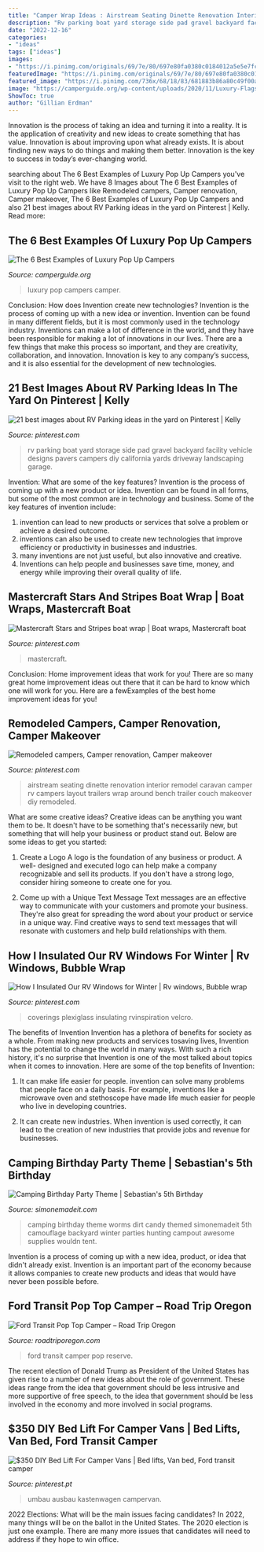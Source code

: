 ```yaml
---
title: "Camper Wrap Ideas : Airstream Seating Dinette Renovation Interior Remodel Caravan Camper Rv Campers Layout Trailers Wrap Around Bench Trailer Couch Makeover Diy Remodeled"
description: "Rv parking boat yard storage side pad gravel backyard facility vehicle designs pavers campers diy california yards driveway landscaping garage"
date: "2022-12-16"
categories:
- "ideas"
tags: ["ideas"]
images:
- "https://i.pinimg.com/originals/69/7e/80/697e80fa0380c0184012a5e5e7fc6a8f.jpg"
featuredImage: "https://i.pinimg.com/originals/69/7e/80/697e80fa0380c0184012a5e5e7fc6a8f.jpg"
featured_image: "https://i.pinimg.com/736x/68/18/83/681883b86a80c49f00a4e1dec1ade7a2--caravan-makeover-curved-bench.jpg"
image: "https://camperguide.org/wp-content/uploads/2020/11/Luxury-Flagstaff-Campers-870x600.jpg"
ShowToc: true
author: "Gillian Erdman"
---
```



Innovation is the process of taking an idea and turning it into a reality. It is the application of creativity and new ideas to create something that has value. Innovation is about improving upon what already exists. It is about finding new ways to do things and making them better. Innovation is the key to success in today’s ever-changing world.

	

		
searching about The 6 Best Examples of Luxury Pop Up Campers you've visit to the right web. We have 8 Images about The 6 Best Examples of Luxury Pop Up Campers like Remodeled campers, Camper renovation, Camper makeover, The 6 Best Examples of Luxury Pop Up Campers and also 21 best images about RV Parking ideas in the yard on Pinterest | Kelly. Read more:
		
    
## The 6 Best Examples Of Luxury Pop Up Campers

<img loading=lazy src="https://camperguide.org/wp-content/uploads/2020/11/Luxury-Flagstaff-Campers-870x600.jpg" onerror="this.onerror=null;this.src='https://tse4.mm.bing.net/th?id=OIP.tQzqQ-3WSTM3rYS70EythQHaFG&amp;pid=15.1';" alt="The 6 Best Examples of Luxury Pop Up Campers">

_Source: camperguide.org_

>luxury pop campers camper. 

	

Conclusion: How does Invention create new technologies?
Invention is the process of coming up with a new idea or invention. Invention can be found in many different fields, but it is most commonly used in the technology industry. Inventions can make a lot of difference in the world, and they have been responsible for making a lot of innovations in our lives. There are a few things that make this process so important, and they are creativity, collaboration, and innovation. Innovation is key to any company’s success, and it is also essential for the development of new technologies.

    
## 21 Best Images About RV Parking Ideas In The Yard On Pinterest | Kelly

<img loading=lazy src="https://s-media-cache-ak0.pinimg.com/736x/6e/61/92/6e61925fd9170201a7b529f8ce051555--vehicle-storage-boat-storage.jpg" onerror="this.onerror=null;this.src='https://tse4.mm.bing.net/th?id=OIP.c8DO4MrJ0pb0DxUe0Nf9ZQHaFj&amp;pid=15.1';" alt="21 best images about RV Parking ideas in the yard on Pinterest | Kelly">

_Source: pinterest.com_

>rv parking boat yard storage side pad gravel backyard facility vehicle designs pavers campers diy california yards driveway landscaping garage. 

	

Invention: What are some of the key features?
Invention is the process of coming up with a new product or idea. Invention can be found in all forms, but some of the most common are in technology and business. Some of the key features of invention include:
1. invention can lead to new products or services that solve a problem or achieve a desired outcome.
2. inventions can also be used to create new technologies that improve efficiency or productivity in businesses and industries. 
3. many inventions are not just useful, but also innovative and creative. 
4. Inventions can help people and businesses save time, money, and energy while improving their overall quality of life.

    
## Mastercraft Stars And Stripes Boat Wrap | Boat Wraps, Mastercraft Boat

<img loading=lazy src="https://i.pinimg.com/originals/69/7e/80/697e80fa0380c0184012a5e5e7fc6a8f.jpg" onerror="this.onerror=null;this.src='https://tse1.mm.bing.net/th?id=OIP.Mw_lAa7y2PEgZdgCQQbG9wHaHa&amp;pid=15.1';" alt="Mastercraft Stars and Stripes boat wrap | Boat wraps, Mastercraft boat">

_Source: pinterest.com_

>mastercraft. 

	

Conclusion: Home improvement ideas that work for you!
There are so many great home improvement ideas out there that it can be hard to know which one will work for you. Here are a fewExamples of the best home improvement ideas for you!

    
## Remodeled Campers, Camper Renovation, Camper Makeover

<img loading=lazy src="https://i.pinimg.com/736x/68/18/83/681883b86a80c49f00a4e1dec1ade7a2--caravan-makeover-curved-bench.jpg" onerror="this.onerror=null;this.src='https://tse4.mm.bing.net/th?id=OIP.NWJoq94pZfOdZwf7koi03QHaFj&amp;pid=15.1';" alt="Remodeled campers, Camper renovation, Camper makeover">

_Source: pinterest.com_

>airstream seating dinette renovation interior remodel caravan camper rv campers layout trailers wrap around bench trailer couch makeover diy remodeled. 

	

What are some creative ideas?
Creative ideas can be anything you want them to be. It doesn't have to be something that's necessarily new, but something that will help your business or product stand out. Below are some ideas to get you started:
1. Create a Logo
A logo is the foundation of any business or product. A well- designed and executed logo can help make a company recognizable and sell its products. If you don't have a strong logo, consider hiring someone to create one for you.

2. Come up with a Unique Text Message
Text messages are an effective way to communicate with your customers and promote your business. They're also great for spreading the word about your product or service in a unique way. Find creative ways to send text messages that will resonate with customers and help build relationships with them.


    
## How I Insulated Our RV Windows For Winter | Rv Windows, Bubble Wrap

<img loading=lazy src="https://i.pinimg.com/originals/25/cc/9a/25cc9ac41ecb20d052d55e8047eab594.jpg" onerror="this.onerror=null;this.src='https://tse1.mm.bing.net/th?id=OIP.HHySkUiVoHq9DU1KCAS_zwHaFj&amp;pid=15.1';" alt="How I Insulated Our RV Windows for Winter | Rv windows, Bubble wrap">

_Source: pinterest.com_

>coverings plexiglass insulating rvinspiration velcro. 

	

The benefits of Invention
Invention has a plethora of benefits for society as a whole. From making new products and services tosaving lives, Invention has the potential to change the world in many ways. With such a rich history, it's no surprise that Invention is one of the most talked about topics when it comes to innovation. Here are some of the top benefits of Invention: 
1. It can make life easier for people. invention can solve many problems that people face on a daily basis. For example, inventions like a microwave oven and stethoscope have made life much easier for people who live in developing countries.

2. It can create new industries. When invention is used correctly, it can lead to the creation of new industries that provide jobs and revenue for businesses.

    
## Camping Birthday Party Theme | Sebastian&#039;s 5th Birthday

<img loading=lazy src="http://www.simonemadeit.com/wp-content/uploads/2015/06/Camping-Birthday-Party-Food-Ideas-Worms-in-Dirt1.jpg" onerror="this.onerror=null;this.src='https://tse1.mm.bing.net/th?id=OIP.bXkr6_r_SX9m5IThly6ewAHaHk&amp;pid=15.1';" alt="Camping Birthday Party Theme | Sebastian&#039;s 5th Birthday">

_Source: simonemadeit.com_

>camping birthday theme worms dirt candy themed simonemadeit 5th camouflage backyard winter parties hunting campout awesome supplies wouldn tent. 

	

Invention is a process of coming up with a new idea, product, or idea that didn't already exist. Invention is an important part of the economy because it allows companies to create new products and ideas that would have never been possible before.

    
## Ford Transit Pop Top Camper – Road Trip Oregon

<img loading=lazy src="https://roadtriporegon.com/wp-content/uploads/2019/05/QT7A0353.jpg" onerror="this.onerror=null;this.src='https://tse3.mm.bing.net/th?id=OIP.gcO4r1roqjwdRwevykMyrgHaFS&amp;pid=15.1';" alt="Ford Transit Pop Top Camper – Road Trip Oregon">

_Source: roadtriporegon.com_

>ford transit camper pop reserve. 

	

The recent election of Donald Trump as President of the United States has given rise to a number of new ideas about the role of government. These ideas range from the idea that government should be less intrusive and more supportive of free speech, to the idea that government should be less involved in the economy and more involved in social programs.

    
## $350 DIY Bed Lift For Camper Vans | Bed Lifts, Van Bed, Ford Transit Camper

<img loading=lazy src="https://i.pinimg.com/originals/93/fb/17/93fb1719d8ac3a012192d6fe31cfd07b.jpg" onerror="this.onerror=null;this.src='https://tse3.mm.bing.net/th?id=OIP.WDJRCx_A-Xy9COst9DLMqwHaJ4&amp;pid=15.1';" alt="$350 DIY Bed Lift For Camper Vans | Bed lifts, Van bed, Ford transit camper">

_Source: pinterest.pt_

>umbau ausbau kastenwagen campervan. 

	

2022 Elections: What will be the main issues facing candidates?
In 2022, many things will be on the ballot in the United States. The 2020 election is just one example. There are many more issues that candidates will need to address if they hope to win office.


